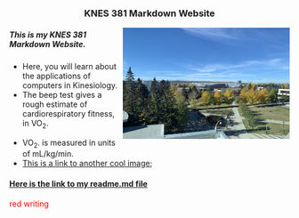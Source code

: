 <!DOCTYPE html>
<html>
<body>


### <div align="center"> KNES 381 Markdown Website 

<p> <img align="right" width="300" height="200" src="IMG_8609.JPG"> </p>

##### <div align="left"> This is my KNES 381 Markdown Website.
* Here, you will learn about the applications of computers in Kinesiology. 
* The beep test gives a rough estimate of cardiorespiratory fitness, in VO<sub>2</sub>.</p>
* VO<sub>2</sub>. is measured in units of mL/kg/min.
* [This is a link to another cool image](/train/IMG_9116.JPG);
#### [Here is the link to my readme.md file](README.md)

<span style="color:red">red writing</span>
